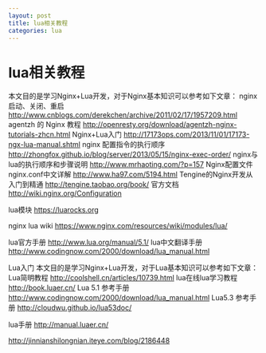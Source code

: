```yaml
---
layout: post
title: lua相关教程
categories: lua
---
```


# lua相关教程

本文目的是学习Nginx+Lua开发，对于Nginx基本知识可以参考如下文章：
nginx启动、关闭、重启
http://www.cnblogs.com/derekchen/archive/2011/02/17/1957209.html
agentzh 的 Nginx 教程
http://openresty.org/download/agentzh-nginx-tutorials-zhcn.html
Nginx+Lua入门
http://17173ops.com/2013/11/01/17173-ngx-lua-manual.shtml
nginx 配置指令的执行顺序
http://zhongfox.github.io/blog/server/2013/05/15/nginx-exec-order/
nginx与lua的执行顺序和步骤说明
http://www.mrhaoting.com/?p=157
Nginx配置文件nginx.conf中文详解
http://www.ha97.com/5194.html
Tengine的Nginx开发从入门到精通
http://tengine.taobao.org/book/
官方文档
http://wiki.nginx.org/Configuration

lua模块
https://luarocks.org

nginx lua wiki
https://www.nginx.com/resources/wiki/modules/lua/

lua官方手册
http://www.lua.org/manual/5.1/
lua中文翻译手册 
http://www.codingnow.com/2000/download/lua_manual.html
 
 
 Lua入门
本文目的是学习Nginx+Lua开发，对于Lua基本知识可以参考如下文章：
Lua简明教程
http://coolshell.cn/articles/10739.html
lua在线lua学习教程
http://book.luaer.cn/
Lua 5.1 参考手册
http://www.codingnow.com/2000/download/lua_manual.html
Lua5.3 参考手册
http://cloudwu.github.io/lua53doc/

lua手册
http://manual.luaer.cn/

http://jinnianshilongnian.iteye.com/blog/2186448





